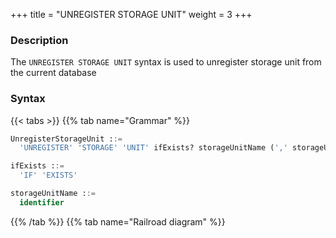 +++
title = "UNREGISTER STORAGE UNIT"
weight = 3
+++

### Description

The `UNREGISTER STORAGE UNIT` syntax is used to unregister storage unit from the current database

### Syntax

{{< tabs >}}
{{% tab name="Grammar" %}}
```sql
UnregisterStorageUnit ::=
  'UNREGISTER' 'STORAGE' 'UNIT' ifExists? storageUnitName (',' storageUnitName)* ('IGNORE' 'SINGLE' 'TABLES')?

ifExists ::=
  'IF' 'EXISTS'

storageUnitName ::=
  identifier
```
{{% /tab %}}
{{% tab name="Railroad diagram" %}}
<iframe frameborder="0" name="diagram" id="diagram" width="100%" height="100%"></iframe>
{{% /tab %}}
{{< /tabs >}}

### Supplement

- `UNREGISTER STORAGE UNIT` will only unregister storage unit in Proxy, the real data source corresponding to the storage unit will not be
  unregistered;
- Unable to unregister storage unit already used by rules. `Storage unit are still in used.` will be prompted when removing
  storage units used by rules;
- The storage unit need to be removed only contains `SINGLE RULE`, and when the user confirms that this restriction
  can be ignored, the `IGNORE SINGLE TABLES` keyword can be added to remove the storage unit;
- `ifExists` clause is used for avoid `Storage unit not exists` error.

### Example

- Drop a storage unit

```sql
UNREGISTER STORAGE UNIT ds_0;
```

- Drop multiple storage units

```sql
UNREGISTER STORAGE UNIT ds_0, ds_1;
```

- Ignore single rule remove storage unit

```sql
UNREGISTER STORAGE UNIT ds_0 IGNORE SINGLE TABLES;
```

- Drop the storage unit with `ifExists` clause

```sql
UNREGISTER STORAGE UNIT IF EXISTS ds_0;
```

### Reserved word

`DROP`, `STORAGE`, `UNIT`, `IF`, `EXISTS`, `IGNORE`, `SINGLE`, `TABLES`

### Related links

- [Reserved word](/en/user-manual/shardingsphere-proxy/distsql/syntax/reserved-word/)
